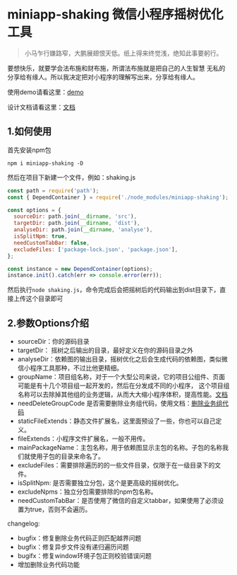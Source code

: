 # miniapp-shaking 微信小程序摇树优化工具
>小马乍行嫌路窄，大鹏展翅恨天低。纸上得来终觉浅，绝知此事要躬行。

要想快乐，就要学会法布施和财布施，所谓法布施就是把自己的人生智慧
无私的分享给有缘人。所以我决定把对小程序的理解写出来，分享给有缘人。

使用demo请看这里：[demo](https://github.com/tumblingG/miniapp-shaking-demo)

设计文档请看这里：[文档](https://blog.csdn.net/qq_28506819/category_12079342.html)

## 1.如何使用
 首先安装npm包
```
npm i miniapp-shaking -D
```
然后在项目下新建一个文件，例如：shaking.js
```javascript
const path = require('path');                             
const { DependContainer } = require('./node_modules/miniapp-shaking');

const options = {
  sourceDir: path.join(__dirname, 'src'),
  targetDir: path.join(__dirname, 'dist'),
  analyseDir: path.join(__dirname, 'analyse'),
  isSplitNpm: true,
  needCustomTabBar: false,
  excludeFiles: ['package-lock.json', 'package.json'],
};

const instance = new DependContainer(options);
instance.init().catch(err => console.error(err));
```
然后执行`node shaking.js`，命令完成后会把摇树后的代码输出到dist目录下，直接上传这个目录即可

## 2.参数Options介绍
 - sourceDir：你的源码目录
 - targetDir： 摇树之后输出的目录，最好定义在你的源码目录之外
 - analyseDir：依赖图的输出目录，摇树优化之后会生成代码的依赖图，类似微信小程序工具那种，不过比他更精细。
 - groupName：项目组名称，对于一个大型公司来说，它的项目公组件、页面可能是有十几个项目组一起开发的，然后在分发成不同的小程序，
 这个项目组名称可以去除掉其他组的业务逻辑，从而大大缩小程序体积，提高性能。[文档](https://blog.csdn.net/qq_28506819/article/details/127712605)
 - needDeleteGroupCode 是否需要删除业务组代码，使用文档：[删除业务组代码](https://blog.csdn.net/qq_28506819/article/details/127983251)
 - staticFileExtends：静态文件扩展名，这里面预设了一些，你也可以自己定义。
 - fileExtends：小程序文件扩展名，一般不用传。
 - mainPackageName：主包名称，用于依赖图显示主包的名称。子包的名称我们就使用子包的目录来命名了。
 - excludeFiles：需要排除遍历的的一些文件目录，仅限于在一级目录下的文件。
 - isSplitNpm: 是否需要独立分包，这个是更高级的摇树优化。
 - excludeNpms：独立分包需要排除的npm包名称。
 - needCustomTabBar：是否使用了微信的自定义tabbar，如果使用了必须设置为true，否则不会遍历。

changelog:
 - bugfix：修复删除业务代码正则匹配越界问题
 - bugfix：修复异步文件没有递归遍历问题
 - bugifx：修复window环境子包正则校验错误问题
 - 增加删除业务代码功能


